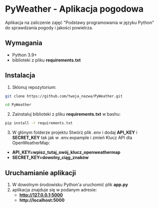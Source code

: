 # PyWeather - Aplikacja pogodowa
Aplikacja na zaliczenie zajęć "Podstawy programowania w języku Python" do sprawdzania pogody i jakości powietrza.

## Wymagania
- Python 3.9+
- biblioteki z pliku **requirements.txt**

## Instalacja
1. Sklonuj repozytorium:
```bash
git clone https://github.com/twoja_nazwa/PyWeather.git

cd PyWeather
```

2. Zainstaluj biblioteki z pliku **requirements.txt** w bashu:
```bash
pip install -r requirements.txt
```

3. W głónym folderze projektu Stwórz plik .env i dodaj **API_KEY** i **SECRET_KEY** tak jak w .env.expample i zmień Klucz API dla OpenWeatherMap:
- **API_KEY=wpisz_tutaj_swój_klucz_openweathermap**
- **SECRET_KEY=dowolny_ciąg_znaków**

## Uruchamianie aplikacji
1. W dowolnym środowisku Python'a uruchomić plik **app.py**
2. aplikacja znajduje się w podanym adresie:
    - **http://127.0.0.1:5000**
    - **http://localhost:5000**  
